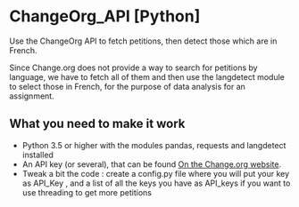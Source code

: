 # ChangeOrg_API [Python]
Use the ChangeOrg API to fetch petitions, then detect those which are in French.

Since Change.org does not provide a way to search for petitions by language, we have to fetch all of them and then use the langdetect module to select those in French, for the purpose of data analysis for an assignment.



What you need to make it work
------

  - Python 3.5 or higher with the modules pandas, requests and langdetect installed
  - An API key (or several), that can be found [On the Change.org website](https://www.change.org/developers).
  - Tweak a bit the code : create a config.py file where you will put your key as API_Key , and a list of all the keys you have as API_keys if you want to use threading to get more petitions
